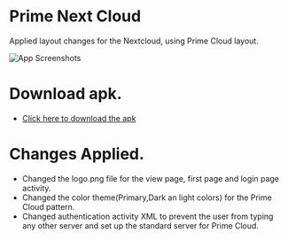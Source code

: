 # Prime Next Cloud

Applied layout changes for the Nextcloud, using Prime Cloud layout. 


![App Screenshots](https://i.imgur.com/wXecimh.png)


# Download apk. 

* [Click here to download the apk](https://drive.google.com/file/d/1tVk-R4A2UxyAlCbrZY4X_d2-u2cV_i1w/view?usp=sharing)





# Changes Applied. 


* Changed the logo.png file for the view page, first page and login page activity. 
* Changed the color theme(Primary,Dark an light colors) for the Prime Cloud pattern.
* Changed authentication activity XML to prevent the user from typing any other server and set up the standard server for Prime Cloud. 




